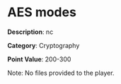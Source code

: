 # AES modes

**Description**: nc <server> 

**Category**: Cryptography

**Point Value**: 200-300

Note: No files provided to the player.
